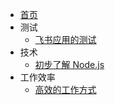 * [首页](index.md)
* 测试
  * [飞书应用的测试](test/test_feishu.md)
* 技术
  * [初步了解 Node.js](code/node.js.md)
* 工作效率
    * [高效的工作方式](work/working.md)
